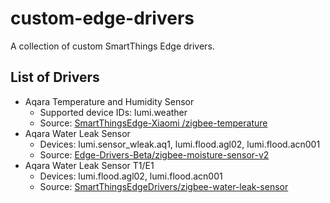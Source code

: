 # custom-edge-drivers

A collection of custom SmartThings Edge drivers.

## List of Drivers

- Aqara Temperature and Humidity Sensor
    - Supported device IDs: lumi.weather
    - Source: [SmartThingsEdge-Xiaomi
/zigbee-temperature](https://github.com/veonua/SmartThingsEdge-Xiaomi/tree/main/zigbee-temperature)
- Aqara Water Leak Sensor
    - Devices: lumi.sensor_wleak.aq1, lumi.flood.agl02, lumi.flood.acn001
    - Source: [Edge-Drivers-Beta/zigbee-moisture-sensor-v2](https://github.com/Mariano-Github/Edge-Drivers-Beta/tree/main/zigbee-moisture-sensor-v2)
- Aqara Water Leak Sensor T1/E1
    - Devices: lumi.flood.agl02, lumi.flood.acn001
    - Source: [SmartThingsEdgeDrivers/zigbee-water-leak-sensor](https://github.com/SmartThingsCommunity/SmartThingsEdgeDrivers/tree/main/drivers/SmartThings/zigbee-water-leak-sensor)